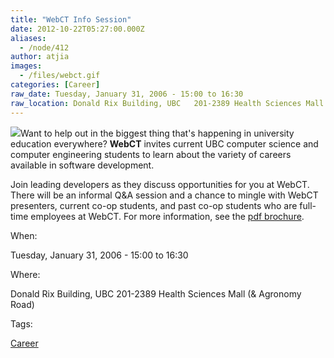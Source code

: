 ```yaml
---
title: "WebCT Info Session"
date: 2012-10-22T05:27:00.000Z
aliases:
  - /node/412
author: atjia
images:
  - /files/webct.gif
categories: [Career]
raw_date: Tuesday, January 31, 2006 - 15:00 to 16:30
raw_location: Donald Rix Building, UBC   201-2389 Health Sciences Mall (& Agronomy Road)
---
```


![](/files/webct.gif)Want to help out in the biggest thing that's happening in university education everywhere? **WebCT** invites current UBC computer science and computer engineering students to learn about the variety of careers available in software development.

Join leading developers as they discuss opportunities for you at WebCT. There will be an informal Q&A session and a chance to mingle with WebCT presenters, current co-op students, and past co-op students who are full-time employees at WebCT. For more information, see the [pdf brochure](/files/WebCT%20Info.pdf).

When: 

Tuesday, January 31, 2006 - 15:00 to 16:30

Where: 

Donald Rix Building, UBC 201-2389 Health Sciences Mall (& Agronomy Road)

Tags: 

[Career](/career)
